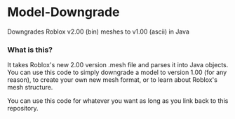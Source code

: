 # Model-Downgrade
Downgrades Roblox v2.00 (bin) meshes to v1.00 (ascii) in Java

### What is this?

It takes Roblox's new 2.00 version .mesh file and parses it into Java objects. 
You can use this code to simply downgrade a model to version 1.00 (for any reason), to
create your own new mesh format, or to learn about Roblox's mesh structure.

You can use this code for whatever you want as long as you link back to this repository.
